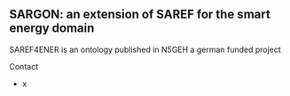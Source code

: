 ## SARGON: an extension of SAREF for the smart energy domain

SAREF4ENER is an ontology published in N5GEH a german funded project

Contact

* x
